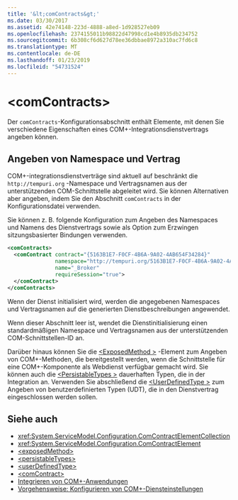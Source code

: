 ```yaml
---
title: '&lt;comContracts&gt;'
ms.date: 03/30/2017
ms.assetid: 42e74148-223d-4888-a8ed-1d928527eb09
ms.openlocfilehash: 2374155011b98822d47998cd1e4b8935db234752
ms.sourcegitcommit: 6b308cf6d627d78ee36dbbae8972a310ac7fd6c8
ms.translationtype: MT
ms.contentlocale: de-DE
ms.lasthandoff: 01/23/2019
ms.locfileid: "54731524"
---
```

# <a name="ltcomcontractsgt"></a>&lt;comContracts&gt;
Der `comContracts`-Konfigurationsabschnitt enthält Elemente, mit denen Sie verschiedene Eigenschaften eines COM+-Integrationsdienstvertrags angeben können.  
  
## <a name="specifying-namespace-and-contract"></a>Angeben von Namespace und Vertrag  
 COM+-integrationsdienstverträge sind aktuell auf beschränkt die `http://tempuri.org` -Namespace und Vertragsnamen aus der unterstützenden COM-Schnittstelle abgeleitet wird. Sie können Alternativen aber angeben, indem Sie den Abschnitt `comContracts` in der Konfigurationsdatei verwenden.  
  
 Sie können z.&#160;B. folgende Konfiguration zum Angeben des Namespaces und Namens des Dienstvertrags sowie als Option zum Erzwingen sitzungsbasierter Bindungen verwenden.  
  
```xml  
<comContracts>
  <comContract contract="{5163B1E7-F0CF-4B6A-9A02-4AB654F34284}"
               namespace="http://tempuri.org/5163B1E7-F0CF-4B6A-9A02-4AB654F34284"
               name="_Broker"
               requireSession="true">
  </comContract>
</comContracts>
```  
  
 Wenn der Dienst initialisiert wird, werden die angegebenen Namespaces und Vertragsnamen auf die generierten Dienstbeschreibungen angewendet.  
  
 Wenn dieser Abschnitt leer ist, wendet die Dienstinitialisierung einen standardmäßigen Namespace und Vertragsnamen aus der unterstützenden COM-Schnittstellen-ID an.  
  
 Darüber hinaus können Sie die [ \<ExposedMethod >](../../../../../docs/framework/configure-apps/file-schema/wcf/exposedmethod.md) -Element zum Angeben von COM+-Methoden, die bereitgestellt werden, wenn die Schnittstelle für eine COM+-Komponente als Webdienst verfügbar gemacht wird. Sie können auch die [ \<PersistableTypes >](../../../../../docs/framework/configure-apps/file-schema/wcf/persistabletypes.md) dauerhaften Typen, die in der Integration an. Verwenden Sie abschließend die [ \<UserDefinedType >](../../../../../docs/framework/configure-apps/file-schema/wcf/userdefinedtype.md) zum Angeben von benutzerdefinierten Typen (UDT), die in den Dienstvertrag eingeschlossen werden sollen.  
  
## <a name="see-also"></a>Siehe auch
- <xref:System.ServiceModel.Configuration.ComContractElementCollection>
- <xref:System.ServiceModel.Configuration.ComContractElement>
- [\<exposedMethod>](../../../../../docs/framework/configure-apps/file-schema/wcf/exposedmethod.md)
- [\<persistableTypes>](../../../../../docs/framework/configure-apps/file-schema/wcf/persistabletypes.md)
- [\<userDefinedType>](../../../../../docs/framework/configure-apps/file-schema/wcf/userdefinedtype.md)
- [\<comContract>](../../../../../docs/framework/configure-apps/file-schema/wcf/comcontract.md)
- [Integrieren von COM+-Anwendungen](../../../../../docs/framework/wcf/feature-details/integrating-with-com-plus-applications.md)
- [Vorgehensweise: Konfigurieren von COM+-Diensteinstellungen](../../../../../docs/framework/wcf/feature-details/how-to-configure-com-service-settings.md)
